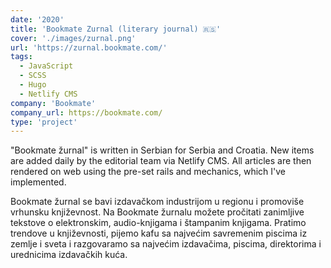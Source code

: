 ```yaml
---
date: '2020'
title: 'Bookmate Zurnal (literary journal) 🇷🇸'
cover: './images/zurnal.png'
url: 'https://zurnal.bookmate.com/'
tags: 
  - JavaScript
  - SCSS
  - Hugo
  - Netlify CMS
company: 'Bookmate'
company_url: https://bookmate.com/
type: 'project'
---
```


"Bookmate žurnal" is written in Serbian for Serbia and Croatia. New items are added daily by the editorial team via Netlify CMS. All articles are then rendered on web using the pre-set rails and mechanics, which I've implemented.

Bookmate žurnal se bavi izdavačkom industrijom u regionu i promoviše vrhunsku književnost. Na Bookmate žurnalu možete pročitati zanimljive tekstove o elektronskim, audio-knjigama i štampanim knjigama. Pratimo trendove u književnosti, pijemo kafu sa najvećim savremenim piscima iz zemlje i sveta i razgovaramo sa najvećim izdavačima, piscima, direktorima i urednicima izdavačkih kuća.
